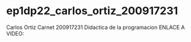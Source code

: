 # ep1dp22_carlos_ortiz_200917231
Carlos Ortiz
Carnet 200917231
Didactica de la programacion
ENLACE A VIDEO:
